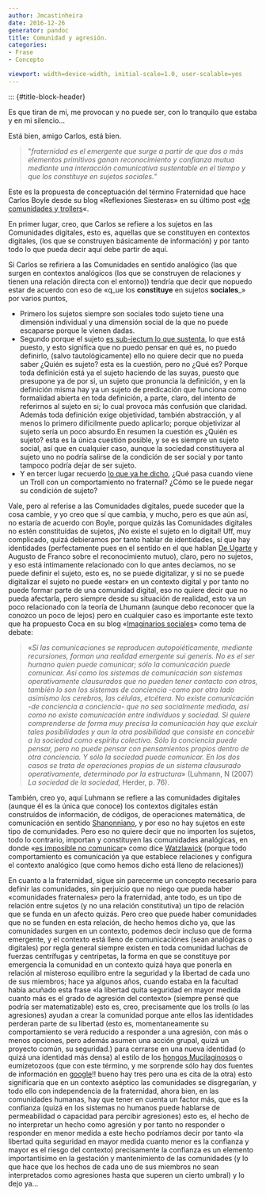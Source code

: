 ```yaml
---
author: Jmcastinheira
date: 2016-12-26
generator: pandoc
title: Comunidad y agresión.
categories:
- Frase
- Concepto

viewport: width=device-width, initial-scale=1.0, user-scalable=yes
---
```


::: {#title-block-header}

Es que tiran de mi, me provocan y no puede ser, con lo tranquilo que
estaba y en mi silencio...

Está bien, amigo Carlos, está bien.

> "*fraternidad es el emergente que surge a partir de que dos o más
> elementos primitivos ganan reconocimiento y confianza mutua mediante
> una interacción comunicativa sustentable en el tiempo y que los
> constituye en sujetos sociales.*"

Este es la propuesta de conceptuación del término Fraternidad que hace
Carlos Boyle desde su blog «Reflexiones Siesteras» en su último post
«[de comunidades y
trollers](http://carlosboyle.blogspot.com/2008/06/de-comunidades-y-trolles.html)«.

En primer lugar, creo, que Carlos se refiere a los sujetos en las
Comunidades digitales, esto es, aquellas que se constituyen en contextos
digitales, (los que se construyen básicamente de información) y por
tanto todo lo que pueda decir aquí debe partir de aquí.

Si Carlos se refiriera a las Comunidades en sentido analógico (las que
surgen en contextos analógicos (los que se construyen de relaciones y
tienen una relación directa con el entorno)) tendría que decir que
nopuedo estar de acuerdo con eso de «q_ue los **constituye** en sujetos
**sociales**\_» por varios puntos,

-   Primero los sujetos siempre son sociales todo sujeto tiene una
    dimensión individual y una dimensión social de la que no puede
    escaparse porque le vienen dadas.
-   Segundo porque el sujeto [es sub-jectum lo que
    sustenta](http://entelequia.bligoo.com/content/view/199717/Sobre_identidad_y_sujeto.html),
    lo que está puesto, y esto significa que no puedo pensar en qué es,
    no puedo definirlo, (salvo tautológicamente) ello no quiere decir
    que no pueda saber ¿Quién es sujeto? esta es la cuestión, pero no
    ¿Qué es? Porque toda definición está ya el sujeto haciendo de las
    suyas, puesto que presupone ya de por si, un sujeto que pronuncia la
    definición, y en la definición misma hay ya un sujeto de predicación
    que funciona como formalidad abierta en toda definición, a parte,
    claro, del intento de referirnos al sujeto en si; lo cual provoca
    más confusión que claridad. Además toda definición exige
    objetividad, también abstracción, y al menos lo primero difícilmente
    puedo aplicarlo; porque objetivizar al sujeto sería un poco
    absurdo.En resumen la cuestión es ¿Quién es sujeto? esta es la única
    cuestión posible, y se es siempre un sujeto social, así que en
    cualquier caso, aunque la sociedad constituyera al sujeto uno no
    podría salirse de la condición de ser social y por tanto tampoco
    podría dejar de ser sujeto.
-   Y en tercer lugar recuerdo [lo que ya he
    dicho](http://entelequia.bligoo.com/content/view/206271/De_la_Comunidad_y_la_fraternidad.html),
    ¿Qué pasa cuando viene un Troll con un comportamiento no fraternal?
    ¿Cómo se le puede negar su condición de sujeto?

Vale, pero al referise a las Comunidades digitales, puede suceder que la
cosa cambie, y yo creo que sí que cambia, y mucho, pero es que aún así,
no estaría de acuerdo con Boyle, porque quizás las Comunidades digitales
no estén constituídas de sujetos, ¡No existe el sujeto en lo digital!
Uff, muy complicado, quizá debieramos por tanto hablar de identidades,
sí que hay identidades (perfectamente pues en el sentido en el que
hablan [De
Ugarte](http://www.deugarte.com/de-la-identidad-real-a-la-imaginaria) y
Augusto de Franco sobre el reconocimiento mutuo), claro, pero no
sujetos, y eso está intimamente relacionado con lo que antes decíamos,
no se puede definir el sujeto, esto es, no se puede digitalizar, y si no
se puede digitalizar el sujeto no puede «estar» en un contexto digital y
por tanto no puede formar parte de una comunidad digital, eso no quiere
decir que no pueda afectarla, pero siempre desde su situación de
realidad, esto va un poco relacionado con la teoría de Lhumann (aunque
debo reconocer que la conozco un poco de lejos) pero en cualquier caso
es importante este texto que ha propuesto Coca en su blog «[Imaginarios
sociales](http://policontexturas.blogspot.com/2008/04/debate-sobre-luhmann.html)»
como tema de debate:

> «*Si las comunicaciones se reproducen autopoiéticamente, mediante
> recursiones, forman una realidad emergente sui generis. No es el ser
> humano quien puede comunicar; sólo la comunicación puede comunicar.
> Así como los sistemas de comunicación son sistemas operativamente
> clausurados que no pueden tener contacto con otros, también lo son los
> sistemas de conciencia -como por otro lado asimismo los cerebros, las
> células, etcétera. No existe comunicación -de conciencia a conciencia-
> que no sea socialmente mediada, así como no existe comunicación entre
> individuos y sociedad. Si quiere comprenderse de forma muy precisa la
> comunicación hay que excluir tales posibilidades y aun la otra
> posibilidad que consiste en concebir a la sociedad como espíritu
> colectivo. Sólo la conciencia puede pensar, pero no puede pensar con
> pensamientos propios dentro de otra conciencia. Y sólo la sociedad
> puede comunicar. En los dos casos se trata de operaciones propias de
> un sistema clausurado operativamente, determinado por la estructura*»
> (Luhmann, N (2007) *La sociedad de la sociedad,* Herder, p. 76).

También, creo yo, aquí Luhmann se refiere a las comunidades digitales
(aunque él es la única que conoce) los contextos digitales están
construídos de información, de códigos, de operaciones matemática, de
comunicación en sentido
[Shanonniano](http://en.wikipedia.org/wiki/Claude_Shannon), y por eso no
hay sujetos en este tipo de comunidades. Pero eso no quiere decir que no
importen los sujetos, todo lo contrario, importan y constituyen las
comunidades analógicas, en donde «[es imposible no
comunicar](http://www.wikilearning.com/curso_gratis/comunicarse_eficazmente_un_reto_para_todos-axiomas_de_la_comunicacion/16218-3)»
como dice
[Watzlawick](http://entelequia.bligoo.com/content/view/132142/Paul_Watzlawick.html)
(porque todo comportamiento es comunicación ya que establece relaciones
y configura el contexto analógico (que como hemos dicho está lleno de
relaciones))

En cuanto a la fraternidad, sigue sin parecerme un concepto necesario
para definir las comunidades, sin perjuício que no niego que pueda haber
«comunidades fraternales» pero la fraternidad, ante todo, es un tipo de
relación entre sujetos (y no una relación constitutiva) un tipo de
relación que se funda en un afecto quizás. Pero creo que puede haber
comunidades que no se funden en esta relación, de hecho hemos dicho ya,
que las comunidades surgen en un contexto, podemos decir incluso que de
forma emergente, y el contexto está lleno de comunicaciónes (sean
analógicas o digitales) por regla general siempre existen en toda
comunidad luchas de fuerzas centrífugas y centrípetas, la forma en que
se constituye por emergencia la comunidad en un contexto quizá haya que
ponerla en relación al misteroso equilibro entre la seguridad y la
libertad de cada uno de sus miembros; hace ya algunos años, cuando
estaba en la facultad había acuñado esta frase «la libertad quita
seguridad en mayor medida cuanto más es el grado de agresión del
contexto» (siempre pensé que podría ser matematizable) esto es, creo,
precisamente que los trolls (o las agresiones) ayudan a crear la
comunidad porque ante ellos las identidades perderan parte de su
libertad (esto es, momentaneamente su comportamiento se verá reducido a
responder a una agresión, con más o menos opciones, pero además asumen
una acción grupal, quizá un proyecto común, su seguridad.) para cerrarse
en una nueva identidad (o quizá una identidad más densa) al estilo de
los [hongos
Mucilaginosos](http://www.elpais.com/articulo/futuro/Inventario/enigmaticos/hongos/mucilaginosos/elpfutpor/20050615elpepifut_5/Tes)
o eumizetozoos (que con este término, y me sorprende sólo hay dos
fuentes de información en
[google](http://www.google.es/search?q=eumicetozoos&hl=gl&client=firefox-a&rls=org.mozilla:es-ES:official&hs=LZu&filter=0)!!
bueno hay tres pero una es cita de la otra) esto significaría que en un
contexto aséptico las comunidades se disgregarían, y todo ello con
independencia de la fraternidad, ahora bien, en las comunidades humanas,
hay que tener en cuenta un factor más, que es la confianza (quizá en los
sistemas no humanos puede hablarse de permeabilidad o capacidad para
percibir agresiones) esto es, el hecho de no interpretar un hecho como
agresión y por tanto no responder o responder en menor medida a este
hecho podríamos decir por tanto «la libertad quita seguridad en mayor
medida cuanto menor es la confianza y mayor es el riesgo del contexto)
precisamente la confianza es un elemento importantísimo en la gestación
y mantenimiento de las comunidades (y lo que hace que los hechos de cada
uno de sus miembros no sean interpretados como agresiones hasta que
superen un cierto umbral) y lo dejo ya...

